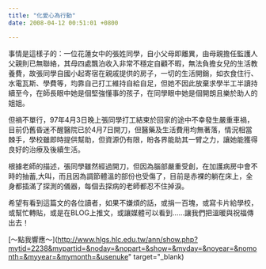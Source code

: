 ```yaml
---
title: "化愛心為行動"
date: 2008-04-12 00:51:01 +0800

---
```




事情是這樣子的：一位花蓮女中的張姓同學，自小父母即離異，由母親擔任監護人父親則已無聯絡，其母四處飄泊收入非常不穩定自顧不暇，無法負擔女兒的生活教養費，故張同學自國小起寄宿在親戚提供的房子，一切的生活開銷，如衣食住行、水電瓦斯、學費等，均靠自己打工維持自給自足，但她不因此放棄求學半工半讀持續至今，在師長眼中她是個堅強懂事的孩子，在同學眼中她是個開朗且樂於助人的姐姐。



但禍不單行，97年4月3日晚上張同學打工結束於回家的途中不幸發生嚴重車禍，目前仍舊昏迷不醒醫院已於4月7日開刀，但醫藥及生活費用均無著落，情況相當棘手，學校雖即時提供幫助，但資源仍有限，盼各界能助其一臂之力，讓她能獲得良好的治療及後續生活。



根據老師的描述，張同學雖然經過開刀，但因為腦部嚴重受創，在加護病房中會不時的抽蓄,大叫，而且因為調節體溫的部份也受傷了，目前是赤裸的躺在床上，全身都插滿了探測的儀器，每個去探病的老師都忍不住掉淚。



希望有看到這篇文的各位讀者，如果不嫌煩的話，或捐一百塊，或寫卡片給學校，或幫忙轉貼，或是在BLOG上推文，或讓媒體可以看到......讓我們把溫暖與祝福傳出去！



[～點我響應～](http://www.hlgs.hlc.edu.tw/ann/show.php?mytid=2238&mypartid=&noday=&nopart=&show=&myday=&noyear=&nomonth=&myyear=&mymonth=&usenuke" target="_blank)


